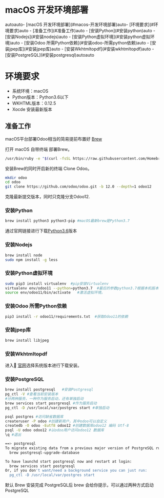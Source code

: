 # macOS 开发环境部署
<!-- TOC -->autoauto- [macOS 开发环境部署](#macos-开发环境部署)auto- [环境要求](#环境要求)auto    - [准备工作](#准备工作)auto        - [安装Python](#安装python)auto        - [安装Nodejs](#安装nodejs)auto        - [安装Python虚拟环境](#安装python虚拟环境)auto        - [安装Odoo 所需Python依赖](#安装odoo-所需python依赖)auto        - [安装jpep库](#安装jpep库)auto        - [安装Wkhtmltopdf](#安装wkhtmltopdf)auto        - [安装PostgreSQL](#安装postgresql)autoauto<!-- /TOC -->
# 环境要求
* 系统环境：macOS
* Python版本：Python3.6以下
* WKHTML版本：0.12.5
* Xocde 安装最新版本

## 准备工作
macOS平台部署Odoo相当的简易提前布置好 [Brew](https://brew.sh)

打开 macOS 自带终端 部署Brew。
``` bash
/usr/bin/ruby -e "$(curl -fsSL https://raw.githubusercontent.com/Homebrew/install/master/install)"
```
安装Brew的同时开启新的终端 Clone Odoo。
``` bash
mkdir odoo
cd odoo
git clone https://github.com/odoo/odoo.git -b 12.0 --depth=1 odoo12
```
克隆最新提交版本，同时只克隆分支Odoo12.

### 安装Python
``` bash
brew install python3 python3-pip #macOS最新brew是Python3.7
```
通过官网链接进行下载[Python3.6](https://www.python.org/ftp/python/3.6.6/python-3.6.6-macosx10.9.pkg)版本
### 安装Nodejs
``` bash
brew install node
sudo npm install -g less
```

### 安装Python虚拟环境
``` bash
sudo pip3 install virtualenv  #pip安装Virtualenv
virtualenv env/odoo11 --python=python3.7  #最后的参数python3.7根据本机版本修改。
source env/odoo11/bin/activate   #激活虚拟环境。
```

### 安装Odoo 所需Python依赖
``` bash
pip3 install -r odoo11/requirements.txt  #获取Odoo11的依赖
```

### 安装jpep库
``` bash
brew install libjpeg
```

### 安装Wkhtmltopdf 

进入 [官网](https://wkhtmltopdf.org/downloads.html)选择系统版本进行下载安装。

### 安装PostgreSQL

``` bash
brew install postgresql   #安装Postgresql
pg_ctl -V #查看当前安装版本
#分两种服务，一种作为服务启动，还有单独启动
brew services start posrgresql #作为服务启动
pg_ctl -D /usr/local/var/postgres start #单独启动

psql postgres #访问缺省数据库
createruser -P odoo #创建新用户，其中odoo可以自定义
createdb -O odoo -Eutf8 odoo12 #创建数据库odoo12 编码 Utf-8
psql -U odoo odoo12 #以odoo用户访问odoo12 数据库
\q #退出
```
``` bash
==> postgresql
To migrate existing data from a previous major version of PostgreSQL run:
  brew postgresql-upgrade-database

To have launchd start postgresql now and restart at login:
  brew services start postgresql
Or, if you don't want/need a background service you can just run:
  pg_ctl -D /usr/local/var/postgres start
```
默认 Brew 安装完成 PostgreSQL后 brew 会给你提示，可以通过两种方式启动PostgreSQL
